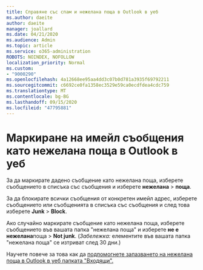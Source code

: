 ```yaml
---
title: Справяне със спам и нежелана поща в Outlook в уеб
ms.author: daeite
author: daeite
manager: joallard
ms.date: 04/21/2020
ms.audience: Admin
ms.topic: article
ms.service: o365-administration
ROBOTS: NOINDEX, NOFOLLOW
localization_priority: Normal
ms.custom:
- "9000290"
ms.openlocfilehash: 4a12668ee95aa4dd3c07b0d781a3935f69792211
ms.sourcegitcommit: c6692ce0fa1358ec3529e59ca0ecdfdea4cdc759
ms.translationtype: MT
ms.contentlocale: bg-BG
ms.lasthandoff: 09/15/2020
ms.locfileid: "47795881"
---
```

# <a name="mark-email-messages-as-junk-in-outlook-on-the-web"></a>Маркиране на имейл съобщения като нежелана поща в Outlook в уеб

За да маркирате дадено съобщение като нежелана поща, изберете съобщението в списъка със съобщения и изберете **нежелана**  >  **поща**.

За да блокирате всички съобщения от конкретен имейл адрес, изберете съобщението или съобщенията в списъка със съобщения и след това изберете **Junk**  >  **Block**.

Ако случайно маркирате съобщение като нежелана поща, изберете съобщението във вашата папка "нежелана поща" и изберете **не е нежелана**поща  >  **Not junk**. (*Забележка:* елементите във вашата папка "нежелана поща" се изтриват след 30 дни.)

Научете повече за това как да [подпомогнете запазването на нежелана поща в Outlook в уеб папката "Входящи".](https://support.office.com/article/db786e79-54e2-40cc-904f-d89d57b7f41d)